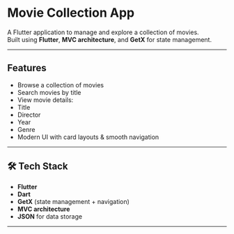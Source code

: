 #  Movie Collection App

A Flutter application to manage and explore a collection of movies.  
Built using **Flutter**, **MVC architecture**, and **GetX** for state management.

---

##  Features
-  Browse a collection of movies
-  Search movies by title
-  View movie details:
  - Title
  - Director
  - Year
  - Genre
-  Modern UI with card layouts & smooth navigation

---

## 🛠 Tech Stack
- **Flutter**
- **Dart**
- **GetX** (state management + navigation)
- **MVC architecture**
- **JSON** for data storage

---

